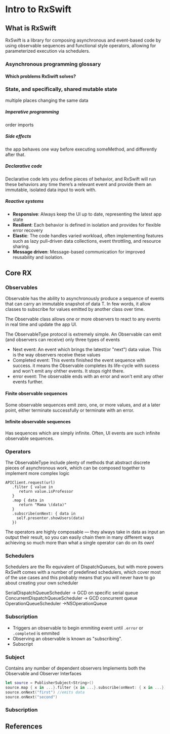 # Intro to RxSwift

## What is RxSwift
RxSwift is a library for composing asynchronous and event-based code by using observable sequences and functional style operators, allowing for parameterized execution via schedulers.


### Asynchronous programming glossary
#### Which problems RxSwift solves?
### State, and specifically, shared mutable state
multiple places changing the same data
##### Imperative programming
order imports
##### Side effects
the app behaves one way before executing someMethod, and differently after that.
##### Declarative code
Declarative code lets you define pieces of behavior, and RxSwift will run these behaviors any time there’s a relevant event and provide them an immutable, isolated data input to work with.
##### Reactive systems
- **Responsive**: Always keep the UI up to date, representing the latest app state
- **Resilient**: Each behavior is defined in isolation and provides for flexible error recovery
- **Elastic**: The code handles varied workload, often implementing features such as lazy pull-driven data collections, event throttling, and resource sharing.
- **Message driven**: Message-based communication for improved reusability and isolation.


## Core RX

### Observables
Observable<T> has the ability to asynchronously produce a sequence of events that can carry an immutable snapshot of data T. 
In few words, it allow classes to subscribe for values emitted by another class over time.

The Observable<T> class allows one or more observers to react to any events in real time and update the app UI.

The ObservableType protocol is extremely simple. An Observable can emit (and observers can receive) only three types of events

- Next event: An event which brings the latest(or "next") data value. This is the way observers receive these values
- Completed event: This events finished the event sequence with success. it means the Observable completes its life-cycle with sucess and won't emit any ohther events. It stops right there.
- error event: The observable ends with an error and won't emit any other events further.

#### Finite observable sequences
Some observable sequences emit zero, one, or more values, and at a later point, either terminate successfully or terminate with an error.

#### Infinite observable sequences
Has sequences which are simply infinite. Often, UI events are such infinite observable sequences.

### Operators
The ObservableType include plenty of methods that abstract discrete pieces of asynchronous work, which can be composed together to implement more complex logic

```
APIClient.request(url)
   .filter { value in
      return value.isProfessor
   }
   .map { data in
      return "Mama \(data)"
   }
   .subscribe(onNext: { data in
     self.presenter.showUsers(data)
   })

```

The operators are highly composable — they always take in data as input an output their result, so you can easily chain them in many different ways achieving so much more than what a single operator can do on its own!

### Schedulers
Schedulers are the Rx equivalent of DispatchQueues, but with more powers
RxSwift comes with a number of predefined schedulers, which cover most of the use cases and this probably means that you will never have to go about creating your own scheduler

SerialDispatchQueueScheduler -> GCD on specific serial queue
ConcurrentDispatchQueueScheduler -> GCD concurrent queue
OperationQueueScheduler ->NSOperationQueue

### Subscription
- Triggers an observable to begin emmiting event until `.error` or `.completed` is emmited
- Observing an observable is known as "subscribing".
- Subscript

### Subject
Contains any number of dependent observers
Implements both the Observable and Observer Interfaces

```swift
let source = PublisherSubject<String>()
source.map { x in ...}.filter {x in ...}.subscribe(onNext: { x in ...})
source.onNext("first") //emits data
source.onNext("second")
```

### Subscription


## References

